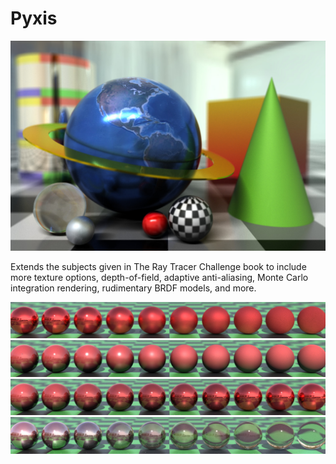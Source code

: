 # Pyxis

![](https://github.com/IUsername/Pyxis/blob/master/Images/scene_large.jpg)

Extends the subjects given in The Ray Tracer Challenge book to include more texture options, depth-of-field, adaptive anti-aliasing, Monte Carlo integration rendering, rudimentary BRDF models, and more.

![Metals](https://github.com/IUsername/Pyxis/blob/master/Images/col_row_metal.jpg "Metal roughness")
![Plastics](https://github.com/IUsername/Pyxis/blob/master/Images/col_row_plastic.jpg "Plastic roughness")
![P2M](https://github.com/IUsername/Pyxis/blob/master/Images/col_row_plastic_metal.jpg "Plastic to metal")
![IoR](https://github.com/IUsername/Pyxis/blob/master/Images/col_row_transparent.jpg "Transparency IoR")
